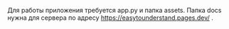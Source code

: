 Для работы приложения требуется app.py и папка assets. Папка docs нужна для сервера по адресу https://easytounderstand.pages.dev/ . 
